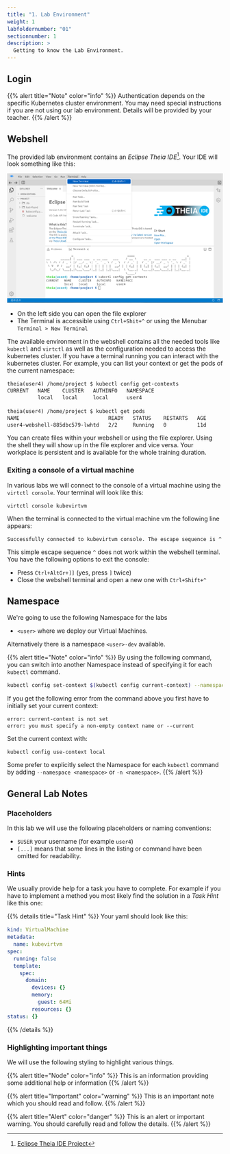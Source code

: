```yaml
---
title: "1. Lab Environment"
weight: 1
labfoldernumber: "01"
sectionnumber: 1
description: >
  Getting to know the Lab Environment.
---
```



## Login

{{% alert title="Note" color="info" %}} Authentication depends on the specific Kubernetes cluster environment. You may need special instructions if you are not using our lab environment. Details will be provided by your teacher. {{% /alert %}}


## Webshell

The provided lab environment contains an _Eclipse Theia IDE_[^1]. Your IDE will look something like this:

![Eclipse Theia IDE](theia.png)

* On the left side you can open the file explorer
* The Terminal is accessible using `Ctrl+Shit+^` or using the Menubar `Terminal > New Terminal`

The available environment in the webshell contains all the needed tools like `kubectl` and `virtctl` as well as
the configuration needed to access the kubernetes cluster. If you have a terminal running you can interact with the
kubernetes cluster. For example, you can list your context or get the pods of the current namespace:

```shell
theia(user4) /home/project $ kubectl config get-contexts
CURRENT   NAME    CLUSTER   AUTHINFO   NAMESPACE
          local   local     local      user4
          
theia(user4) /home/project $ kubectl get pods
NAME                             READY   STATUS    RESTARTS   AGE
user4-webshell-885dbc579-lwhtd   2/2     Running   0          11d
```

You can create files within your webshell or using the file explorer. Using the shell they will show up in the file
explorer and vice versa. Your workplace is persistent and is available for the whole training duration.


### Exiting a console of a virtual machine

In various labs we will connect to the console of a virtual machine using the `virtctl console`. Your terminal will look like this:

```shell
virtctl console kubevirtvm
```

When the terminal is connected to the virtual machine vm the following line appears:
```shell
Successfully connected to kubevirtvm console. The escape sequence is ^
```

This simple escape sequence `^` does not work within the webshell terminal. You have the following options to exit the console:

* Press `Ctrl+AltGr+]]` (yes, press `]` twice)
* Close the webshell terminal and open a new one with `Ctrl+Shift+^`


## Namespace

We're going to use the following Namespace for the labs

* `<user>` where we deploy our Virtual Machines.

Alternatively there is a namespace `<user>-dev` available.

{{% alert title="Note" color="info" %}}
By using the following command, you can switch into another Namespace instead of specifying it for each `kubectl` command.

```bash
kubectl config set-context $(kubectl config current-context) --namespace <namespace>
```

If you get the following error from the command above you first have to initially set your current context:
```shell
error: current-context is not set
error: you must specify a non-empty context name or --current
```

Set the current context with:
```shell
kubectl config use-context local
```

Some prefer to explicitly select the Namespace for each `kubectl` command by adding `--namespace <namespace>` or `-n <namespace>`.
{{% /alert %}}


## General Lab Notes


### Placeholders

In this lab we will use the following placeholders or naming conventions:

* `$USER` your username (for example `user4`)
* `[...]` means that some lines in the listing or command have been omitted for readability.  


### Hints

We usually provide help for a task you have to complete. For example if you have to implement a method you most likely find the solution in a _Task Hint_ like this one:

{{% details title="Task Hint" %}}
Your yaml should look like this:

```yaml
kind: VirtualMachine
metadata:
  name: kubevirtvm
spec:
  running: false
  template:
    spec:
      domain:
        devices: {}
        memory:
          guest: 64Mi
        resources: {}
status: {}
```
{{% /details %}}


### Highlighting important things

We will use the following styling to highlight various things.

{{% alert title="Node" color="info" %}} This is an information providing some additional help or information {{% /alert %}}

{{% alert title="Important" color="warning" %}} This is an important note which you should read and follow.  {{% /alert %}}

{{% alert title="Alert" color="danger" %}} This is an alert or important warning. You should carefully read and follow the details. {{% /alert %}}

[^1]: [Eclipse Theia IDE Project](https://theia-ide.org/)
